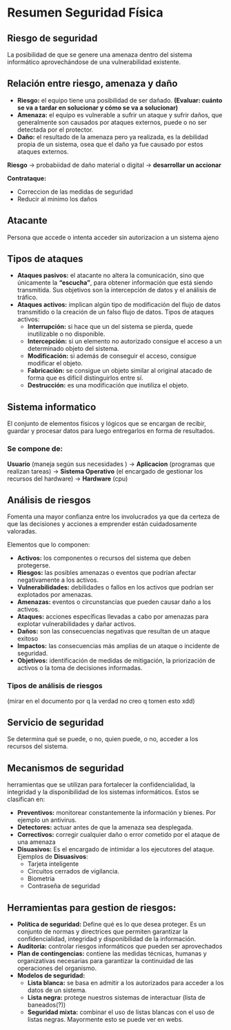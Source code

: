 
# Resumen Seguridad Física

## Riesgo de seguridad

La posibilidad de que se genere una amenaza dentro del sistema informático aprovechándose de una vulnerabilidad existente.

## Relación entre **riesgo**, **amenaza** y **daño**

- **Riesgo:** el equipo tiene una posibilidad de ser dañado. **(Evaluar: cuánto se va a tardar en solucionar y cómo se va a solucionar)**
- **Amenaza:** el equipo es vulnerable a sufrir un ataque y sufrir daños, que generalmente son causados por ataques externos, puede o no ser detectada por el protector. 
- **Daño:** el resultado de la amenaza pero ya realizada, es la debilidad propia de un sistema, osea que el daño ya fue causado por estos ataques externos.

**Riesgo** -> probabiidad de daño material o digital -> **desarrollar un accionar**

**Contrataque:**
- Correccion de las medidas de seguridad
- Reducir al minimo los daños

## Atacante

Persona que accede o intenta acceder sin autorizacion a un sistema ajeno

## Tipos de ataques

- **Ataques pasivos:** el atacante no altera la comunicación, sino que únicamente la **“escucha”**, para obtener información que está siendo transmitida. Sus objetivos son la intercepción de datos y el análisis de tráfico.
- **Ataques activos:** implican algún tipo de modificación del flujo de datos transmitido o la creación de un falso flujo de datos.
  Tipos de ataques activos:
  - **Interrupción:** si hace que un del sistema se pierda, quede inutilizable o no disponible.
  - **Intercepción:** si un elemento no autorizado consigue el acceso a un determinado objeto del sistema.
  - **Modificación:** si además de conseguir el acceso, consigue modificar el objeto.
  - **Fabricación:** se consigue un objeto similar al original atacado de forma que es difícil distinguirlos entre sí. 
  - **Destrucción:** es una modificación que inutiliza el objeto.

## Sistema informatico

El conjunto de elementos físicos y lógicos que se encargan de recibir, guardar y procesar datos para luego entregarlos en forma de resultados.

### Se compone de:

**Usuario** (maneja según sus necesidades
) -> **Aplicacion** (programas que realizan tareas) -> **Sistema Operativo** (el encargado de gestionar los recursos del hardware) -> **Hardware** (cpu)

## Análisis de riesgos

Fomenta una mayor confianza entre los involucrados ya que da certeza de que las decisiones y acciones a emprender están cuidadosamente valoradas. 

Elementos que lo componen:

- **Activos:** los componentes o recursos del sistema que deben protegerse.
- **Riesgos:**  las posibles amenazas o eventos que podrían afectar negativamente a los activos.
- **Vulnerabilidades:** debilidades o fallos en los activos que podrían ser explotados por amenazas.
- **Amenazas:** eventos o circunstancias que pueden causar daño a los activos.
- **Ataques:** acciones específicas llevadas a cabo por amenazas para explotar vulnerabilidades y dañar activos.
- **Daños:** son las consecuencias negativas que resultan de un ataque exitoso
- **Impactos:** las consecuencias más amplias de un ataque o incidente de seguridad.
- **Objetivos:** identificación de medidas de mitigación, la priorización de activos o la toma de decisiones informadas.

### Tipos de análisis de riesgos

(mirar en el documento por q la verdad no creo q tomen esto xdd)

## Servicio de seguridad

Se determina qué se puede, o no, quien puede, o no, acceder a los recursos del sistema. 

## Mecanismos de seguridad

herramientas que se utilizan para fortalecer la confidencialidad, la integridad y la disponibilidad de los sistemas informáticos. 
Estos se clasifican en: 

- **Preventivos:** monitorear constantemente la información y bienes. Por ejemplo un antivirus. 
- **Detectores:** actuar antes de que la amenaza sea desplegada. 
- **Correctivos:** corregir cualquier daño o error cometido por el ataque de una amenaza
- **Disuasivos:**  Es el encargado de intimidar a los ejecutores del ataque.
  Ejemplos de **Disuasivos**:
  - Tarjeta inteligente
  - Circuitos cerrados de vigilancia.
  - Biometria
  - Contraseña de seguridad 

## Herramientas para gestion de riesgos:

- **Política de seguridad:** Define qué es lo que desea proteger. Es un conjunto de normas y directrices que permiten garantizar la confidencialidad, integridad y disponibilidad de la información.
- **Auditoría:** controlar riesgos informáticos que pueden ser aprovechados 
- **Plan de contingencias:** contiene las medidas técnicas, humanas y organizativas necesarias para garantizar la continuidad de las operaciones del organismo.
- **Modelos de seguridad:**
  - **Lista blanca:** se basa en admitir a los autorizados para acceder a los datos de un sistema.
  - **Lista negra:** protege nuestros sistemas de interactuar (lista de baneados(?))
  - **Seguridad mixta:** combinar el uso de listas blancas con el uso de listas negras. Mayormente esto se puede ver en webs.
